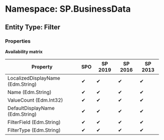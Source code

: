 # Namespace: SP.BusinessData
## Entity Type: Filter

### Properties

**Availability matrix**

Property | SPO | SP 2019 | SP 2016 | SP 2013
----------|-----|---------|---------|--------
LocalizedDisplayName (Edm.String) | ✔ | ✔ | ✔ | ✔
Name (Edm.String) | ✔ | ✔ | ✔ | ✔
ValueCount (Edm.Int32) | ✔ | ✔ | ✔ | ✔
DefaultDisplayName (Edm.String) | ✔ | ✔ | ✔ | ✔
FilterField (Edm.String) | ✔ | ✔ | ✔ | ✔
FilterType (Edm.String) | ✔ | ✔ | ✔ | ✔

